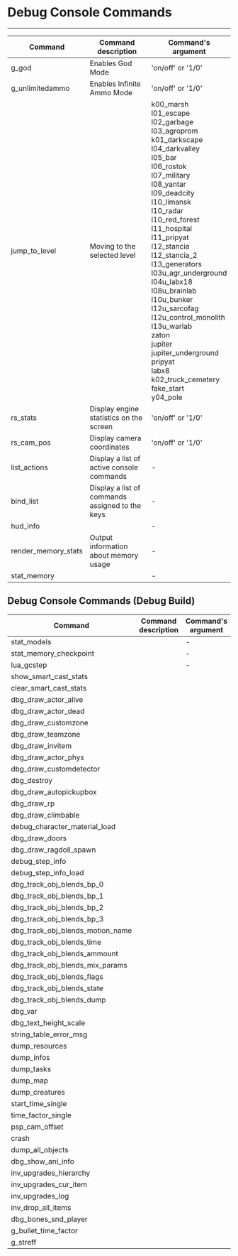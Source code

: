 # Debug Console Commands

___

| Command | Command description | Command's argument |
|---|---|---|
| g_god | Enables God Mode | 'on/off' or '1/0' |
| g_unlimitedammo | Enables Infinite Ammo Mode | 'on/off' or '1/0' |
| jump_to_level | Moving to the selected level | k00_marsh<br> l01_escape<br> l02_garbage<br> l03_agroprom<br> k01_darkscape<br> l04_darkvalley<br> l05_bar<br> l06_rostok<br> l07_military<br> l08_yantar<br> l09_deadcity<br> l10_limansk<br> l10_radar<br> l10_red_forest<br> l11_hospital<br> l11_pripyat<br> l12_stancia<br> l12_stancia_2<br> l13_generators<br> l03u_agr_underground<br> l04u_labx18<br> l08u_brainlab<br> l10u_bunker<br> l12u_sarcofag<br> l12u_control_monolith<br> l13u_warlab<br> zaton<br> jupiter<br> jupiter_underground<br> pripyat<br> labx8<br> k02_truck_cemetery<br> fake_start<br> y04_pole |
| rs_stats | Display engine statistics on the screen | 'on/off' or '1/0' |
| rs_cam_pos | Display camera coordinates | 'on/off' or '1/0' |
| list_actions | Display a list of active console commands | - |
| bind_list | Display a list of commands assigned to the keys | - |
| hud_info |  | - |
| render_memory_stats | Output information about memory usage | - |
| stat_memory |  | - |

## Debug Console Commands (Debug Build)

| Command | Command description | Command's argument |
|---|---|---|
| stat_models |  | - |
| stat_memory_checkpoint |  | - |
| lua_gcstep |  | - |
| show_smart_cast_stats |  |  |
| clear_smart_cast_stats |  |  |
| dbg_draw_actor_alive |  |  |
| dbg_draw_actor_dead |  |  |
| dbg_draw_customzone |  |  |
| dbg_draw_teamzone |  |  |
| dbg_draw_invitem |  |  |
| dbg_draw_actor_phys |  |  |
| dbg_draw_customdetector |  |  |
| dbg_destroy |  |  |
| dbg_draw_autopickupbox |  |  |
| dbg_draw_rp |  |  |
| dbg_draw_climbable |  |  |
| debug_character_material_load  |  |  |
| dbg_draw_doors |  |  |
| dbg_draw_ragdoll_spawn |  |  |
| debug_step_info |  |  |
| debug_step_info_load |  |  |
| dbg_track_obj_blends_bp_0 |  |  |
| dbg_track_obj_blends_bp_1 |  |  |
| dbg_track_obj_blends_bp_2 |  |  |
| dbg_track_obj_blends_bp_3 |  |  |
| dbg_track_obj_blends_motion_name  |  |  |
| dbg_track_obj_blends_time |  |  |
| dbg_track_obj_blends_ammount |  |  |
| dbg_track_obj_blends_mix_params |  |  |
| dbg_track_obj_blends_flags |  |  |
| dbg_track_obj_blends_state |  |  |
| dbg_track_obj_blends_dump |  |  |
| dbg_var |  |  |
| dbg_text_height_scale |  |  |
| string_table_error_msg |  |  |
| dump_resources |  |  |
| dump_infos |  |  |
| dump_tasks |  |  |
| dump_map |  |  |
| dump_creatures |  |  |
| start_time_single |  |  |
| time_factor_single |  |  |
| psp_cam_offset |  |  |
| crash |  |  |
| dump_all_objects |  |  |
| dbg_show_ani_info |  |  |
| inv_upgrades_hierarchy |  |  |
| inv_upgrades_cur_item |  |  |
| inv_upgrades_log |  |  |
| inv_drop_all_items |  |  |
| dbg_bones_snd_player |  |  |
| g_bullet_time_factor |  |  |
| g_streff |  |  |
